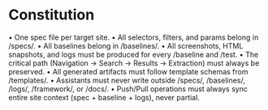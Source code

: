 # Constitution

• One spec file per target site.
• All selectors, filters, and params belong in /specs/.
• All baselines belong in /baselines/.
• All screenshots, HTML snapshots, and logs must be produced for every /baseline and /test.
• The critical path (Navigation → Search → Results → Extraction) must always be preserved.
• All generated artifacts must follow template schemas from /templates/.
• Assistants must never write outside /specs/, /baselines/, /logs/, /framework/, or /docs/.
• Push/Pull operations must always sync entire site context (spec + baseline + logs), never partial.

